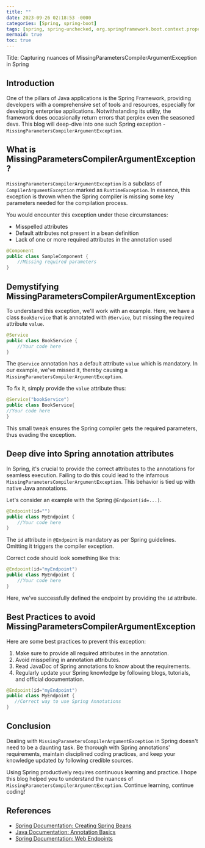 ```yaml
---
title: ""
date: 2023-09-26 02:18:53 -0000
categories: [Spring, spring-boot]
tags: [spring, spring-unchecked, org.springframework.boot.context.properties.bind]
mermaid: true
toc: true
---
```


Title: Capturing nuances of MissingParametersCompilerArgumentException in Spring

## Introduction
One of the pillars of Java applications is the Spring Framework, providing developers with a comprehensive set of tools and resources, especially for developing enterprise applications. Notwithstanding its utility, the framework does occasionally return errors that perplex even the seasoned devs. This blog will deep-dive into one such Spring exception - `MissingParametersCompilerArgumentException`.

## What is MissingParametersCompilerArgumentException?
`MissingParametersCompilerArgumentException` is a subclass of `CompilerArgumentException` marked as `RuntimeException`. In essence, this exception is thrown when the Spring compiler is missing some key parameters needed for the compilation process. 

You would encounter this exception under these circumstances:
- Misspelled attributes 
- Default attributes not present in a bean definition 
- Lack of one or more required attributes in the annotation used 

```java
@Component
public class SampleComponent {
    //Missing required parameters
}
```

## Demystifying MissingParametersCompilerArgumentException
To understand this exception, we'll work with an example. Here, we have a class `BookService` that is annotated with `@Service`, but missing the required attribute `value`.

```java
@Service
public class BookService {
    //Your code here
}
```
The `@Service` annotation has a default attribute `value` which is mandatory. In our example, we've missed it, thereby causing a `MissingParametersCompilerArgumentException`.

To fix it, simply provide the `value` attribute thus:
```java
@Service("bookService")
public class BookService{
//Your code here
}
```

This small tweak ensures the Spring compiler gets the required parameters, thus evading the exception.

## Deep dive into Spring annotation attributes

In Spring, it's crucial to provide the correct attributes to the annotations for seamless execution. Failing to do this could lead to the infamous `MissingParametersCompilerArgumentException`. This behavior is tied up with native Java annotations. 

Let's consider an example with the Spring `@Endpoint(id=...)`.

```java
@Endpoint(id="")
public class MyEndpoint {
    //Your code here
}
```
The `id` attribute in `@Endpoint` is mandatory as per Spring guidelines. Omitting it triggers the compiler exception. 

Correct code should look something like this:
```java
@Endpoint(id="myEndpoint")
public class MyEndpoint {
    //Your code here
}
```
Here, we've successfully defined the endpoint by providing the `id` attribute.

## Best Practices to avoid MissingParametersCompilerArgumentException
Here are some best practices to prevent this exception:
1. Make sure to provide all required attributes in the annotation.
2. Avoid misspelling in annotation attributes.
3. Read JavaDoc of Spring annotations to know about the requirements.
4. Regularly update your Spring knowledge by following blogs, tutorials, and official documentation.

```java
@Endpoint(id="myEndpoint")
public class MyEndpoint {
   //Correct way to use Spring Annotations
}
```

## Conclusion
Dealing with `MissingParametersCompilerArgumentException` in Spring doesn't need to be a daunting task. Be thorough with Spring annotations' requirements, maintain disciplined coding practices, and keep your knowledge updated by following credible sources.

Using Spring productively requires continuous learning and practice. I hope this blog helped you to understand the nuances of `MissingParametersCompilerArgumentException`. Continue learning, continue coding!

## References
- [Spring Documentation: Creating Spring Beans](https://docs.spring.io/spring-framework/docs/current/reference/html/core.html#beans-definition)
- [Java Documentation: Annotation Basics](https://docs.oracle.com/javase/tutorial/java/annotations/basics.html)
- [Spring Documentation: Web Endpoints](https://docs.spring.io/spring-boot/docs/current/reference/html/production-ready-endpoints.html)